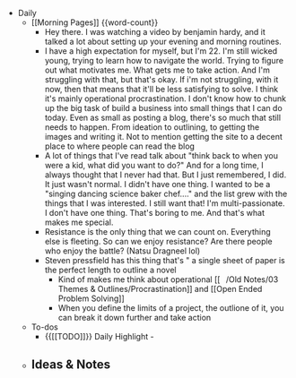 - Daily
    - [[Morning Pages]] {{word-count}}
        - Hey there. I was watching a video by benjamin hardy, and it talked a lot about setting up your evening and morning routines. 
        - I have a high expectation for myself, but I'm 22. I'm still wicked young, trying to learn how to navigate the world. Trying to figure out what motivates me. What gets me to take action. And I'm struggling with that, but that's okay. If i'm not struggling, with it now, then that means that it'll be less satisfying to solve. I think it's mainly operational procrastination. I don't know how to chunk up the big task of build a business into small things that I can do today. Even as small as posting a blog, there's so much that still needs to happen. From ideation to outlining, to getting the images and writing it. Not to mention getting the site to a decent place to where people can read the blog
        - A lot of things that I've read talk about "think back to when you were a kid,  what did you want to do?" And for a long time, I always thought that I never had that. But I just remembered, I did. It just wasn't normal. I didn't have one thing. I wanted to be a "singing dancing science baker chef...." and the list grew with the things that I was interested. I still want that! I'm multi-passionate. I don't have one thing. That's boring to me. And that's what makes me special. 
        - Resistance is the only thing that we can count on. Everything else is fleeting. So can we enjoy resistance? Are there people who enjoy the battle? (Natsu Dragneel lol)
        - Steven pressfield has this thing that's " a single sheet of paper is the perfect length to outline a novel
            - Kind of makes me think about operational [[⠀/Old Notes/03 Themes & Outlines/Procrastination]] and [[Open Ended Problem Solving]] 
            - When you define the limits of a project, the outlione of it, you can break it down further and take action
    - To-dos
        - {{[[TODO]]}} Daily Highlight - 
    - Ideas & Notes
        - 

